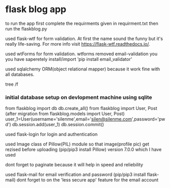 # flask blog app

to run the app first complete the requirments given in requirment.txt then run the flaskblog.py

used flask-wtf for form validation. At first the name sound the funny but it's really life-saving. For more info visit https://flask-wtf.readthedocs.io/.

used wtForms for form validation. wtforms removed email-validation you you have saperetely install/import 'pip install email_validator'

used sqlalchemy ORM(object relational mapper) because it work fine with all databases.

tree /f





### initial database setup on devlopment machine using sqlite
from flaskblog import db
db.create_all()
from flaskblog import User, Post (after migration from flaskblog.models import User, Post)
user_1=User(username='silenme',email='silen@silenme.com',password='pwd')
db.session.add(user_1)
db.session.commit()

used flask-login for login and authentication

used Image class of Pillow(PIL) module so that image(profile pic) get rezised before uploading (pip/pip3 install Pillow) version 7.0.0 which I have used


dont forget to paginate because it will help in speed and reliebility

used flask-mail for email verification and password (pip/pip3 install flask-mail)
dont forget to on the 'less secure app' feature for the email account
